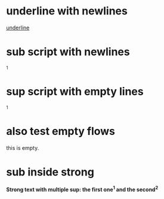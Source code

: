 # underline with newlines

<u>underline </u>

# sub script with newlines

<sup> 1 </sup>

# sup script with empty lines

<sup>1</sup>

# also test empty flows

this is  empty.

# sub inside strong

**Strong text with multiple sup: the first one<sup>1</sup> and the second<sup>2</sup>**
